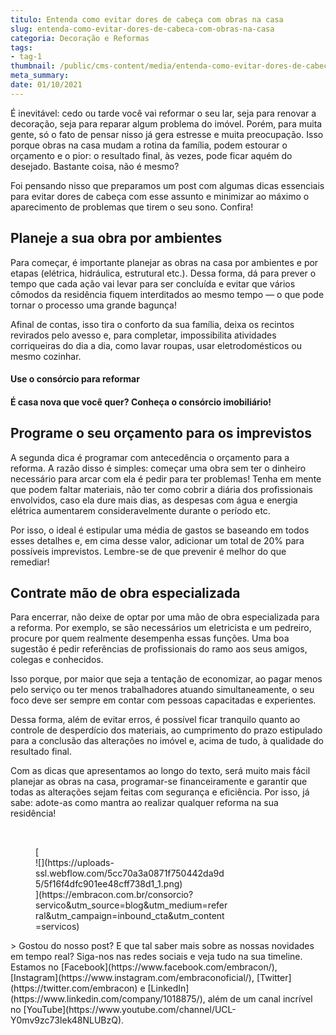 ```yaml
---
titulo: Entenda como evitar dores de cabeça com obras na casa
slug: entenda-como-evitar-dores-de-cabeca-com-obras-na-casa
categoria: Decoração e Reformas
tags:
- tag-1
thumbnail: /public/cms-content/media/entenda-como-evitar-dores-de-cabeca-com-obras-na-casa.jpeg
meta_summary: 
date: 01/10/2021
---
```

É inevitável: cedo ou tarde você vai reformar o seu lar, seja para renovar a decoração, seja para reparar algum problema do imóvel. Porém, para muita gente, só o fato de pensar nisso já gera estresse e muita preocupação. Isso porque obras na casa mudam a rotina da família, podem estourar o orçamento e o pior: o resultado final, às vezes, pode ficar aquém do desejado. Bastante coisa, não é mesmo?

Foi pensando nisso que preparamos um post com algumas dicas essenciais para evitar dores de cabeça com esse assunto e minimizar ao máximo o aparecimento de problemas que tirem o seu sono. Confira!

Planeje a sua obra por ambientes
--------------------------------

Para começar, é importante planejar as obras na casa por ambientes e por etapas (elétrica, hidráulica, estrutural etc.). Dessa forma, dá para prever o tempo que cada ação vai levar para ser concluída e evitar que vários cômodos da residência fiquem interditados ao mesmo tempo — o que pode tornar o processo uma grande bagunça!

Afinal de contas, isso tira o conforto da sua família, deixa os recintos revirados pelo avesso e, para completar, impossibilita atividades corriqueiras do dia a dia, como lavar roupas, usar eletrodomésticos ou mesmo cozinhar.

#### Use o consórcio para reformar

#### É casa nova que você quer? Conheça o consórcio imobiliário!

Programe o seu orçamento para os imprevistos
--------------------------------------------

A segunda dica é programar com antecedência o orçamento para a reforma. A razão disso é simples: começar uma obra sem ter o dinheiro necessário para arcar com ela é pedir para ter problemas! Tenha em mente que podem faltar materiais, não ter como cobrir a diária dos profissionais envolvidos, caso ela dure mais dias, as despesas com água e energia elétrica aumentarem consideravelmente durante o período etc.

Por isso, o ideal é estipular uma média de gastos se baseando em todos esses detalhes e, em cima desse valor, adicionar um total de 20% para possíveis imprevistos. Lembre-se de que prevenir é melhor do que remediar!

Contrate mão de obra especializada
----------------------------------

Para encerrar, não deixe de optar por uma mão de obra especializada para a reforma. Por exemplo, se são necessários um eletricista e um pedreiro, procure por quem realmente desempenha essas funções. Uma boa sugestão é pedir referências de profissionais do ramo aos seus amigos, colegas e conhecidos.

Isso porque, por maior que seja a tentação de economizar, ao pagar menos pelo serviço ou ter menos trabalhadores atuando simultaneamente, o seu foco deve ser sempre em contar com pessoas capacitadas e experientes.

Dessa forma, além de evitar erros, é possível ficar tranquilo quanto ao controle de desperdício dos materiais, ao cumprimento do prazo estipulado para a conclusão das alterações no imóvel e, acima de tudo, à qualidade do resultado final.

Com as dicas que apresentamos ao longo do texto, será muito mais fácil planejar as obras na casa, programar-se financeiramente e garantir que todas as alterações sejam feitas com segurança e eficiência. Por isso, já sabe: adote-as como mantra ao realizar qualquer reforma na sua residência!

‍

<figure class="w-richtext-figure-type-image w-richtext-align-center" style="max-width:310px">[<div>![](https://uploads-ssl.webflow.com/5cc70a3a0871f750442da9d5/5f16f4dfc901ee48cff738d1_1.png)</div>](https://embracon.com.br/consorcio?servico&utm_source=blog&utm_medium=referral&utm_campaign=inbound_cta&utm_content=servicos)</figure>> Gostou do nosso post? E que tal saber mais sobre as nossas novidades em tempo real? Siga-nos nas redes sociais e veja tudo na sua timeline. Estamos no [Facebook](https://www.facebook.com/embracon/), [Instagram](https://www.instagram.com/embraconoficial/), [Twitter](https://twitter.com/embracon) e [LinkedIn](https://www.linkedin.com/company/1018875/), além de um canal incrível no [YouTube](https://www.youtube.com/channel/UCL-Y0mv9zc73Iek48NLUBzQ).

‍
